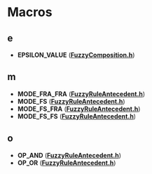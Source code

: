 
# Macros



## e

* **EPSILON\_VALUE** ([**FuzzyComposition.h**](_fuzzy_composition_8h.md))


## m

* **MODE\_FRA\_FRA** ([**FuzzyRuleAntecedent.h**](_fuzzy_rule_antecedent_8h.md))
* **MODE\_FS** ([**FuzzyRuleAntecedent.h**](_fuzzy_rule_antecedent_8h.md))
* **MODE\_FS\_FRA** ([**FuzzyRuleAntecedent.h**](_fuzzy_rule_antecedent_8h.md))
* **MODE\_FS\_FS** ([**FuzzyRuleAntecedent.h**](_fuzzy_rule_antecedent_8h.md))


## o

* **OP\_AND** ([**FuzzyRuleAntecedent.h**](_fuzzy_rule_antecedent_8h.md))
* **OP\_OR** ([**FuzzyRuleAntecedent.h**](_fuzzy_rule_antecedent_8h.md))




